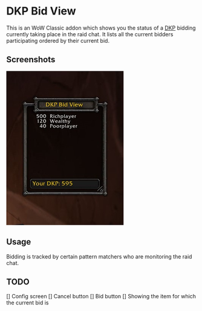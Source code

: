# DKP Bid View

This is an WoW Classic addon which shows you the status of a
[DKP](https://en.wikipedia.org/wiki/Dragon_kill_points) bidding currently taking
place in the raid chat. It lists all the current bidders participating ordered
by their current bid.

## Screenshots

![Bidding Window Screenshot](images/dkpbv-screenshot.jpg)

## Usage

Bidding is tracked by certain pattern matchers who are monitoring the raid chat.

## TODO

[] Config screen
[] Cancel button
[] Bid button
[] Showing the item for which the current bid is
